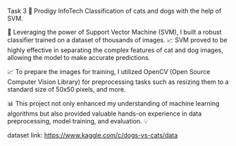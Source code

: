 Task 3 🚀 Prodigy InfoTech
Classification of cats and dogs with the help of SVM.

🔎 Leveraging the power of Support Vector Machine (SVM), I built a robust classifier trained on a dataset of thousands of images.
📈 SVM proved to be highly effective in separating the complex features of cat and dog images, allowing the model to make accurate predictions.

📈 To prepare the images for training, I utilized OpenCV (Open Source Computer Vision Library) for preprocessing tasks such as resizing them to a standard size of 50x50 pixels, and more.

📊 This project not only enhanced my understanding of machine learning algorithms but also provided valuable hands-on experience in data preprocessing, model training, and evaluation. 💡


dataset link: https://www.kaggle.com/c/dogs-vs-cats/data
